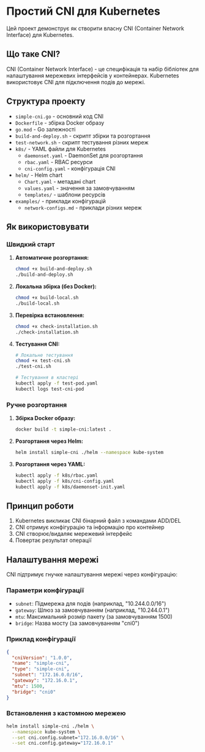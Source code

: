 # Простий CNI для Kubernetes

Цей проект демонструє як створити власну CNI (Container Network Interface) для Kubernetes.

## Що таке CNI?

CNI (Container Network Interface) - це специфікація та набір бібліотек для налаштування мережевих інтерфейсів у контейнерах. Kubernetes використовує CNI для підключення подів до мережі.

## Структура проекту

- `simple-cni.go` - основний код CNI
- `Dockerfile` - збірка Docker образу
- `go.mod` - Go залежності
- `build-and-deploy.sh` - скрипт збірки та розгортання
- `test-network.sh` - скрипт тестування різних мереж
- `k8s/` - YAML файли для Kubernetes
  - `daemonset.yaml` - DaemonSet для розгортання
  - `rbac.yaml` - RBAC ресурси
  - `cni-config.yaml` - конфігурація CNI
- `helm/` - Helm chart
  - `Chart.yaml` - метадані chart
  - `values.yaml` - значення за замовчуванням
  - `templates/` - шаблони ресурсів
- `examples/` - приклади конфігурацій
  - `network-configs.md` - приклади різних мереж

## Як використовувати

### Швидкий старт

1. **Автоматичне розгортання:**
   ```bash
   chmod +x build-and-deploy.sh
   ./build-and-deploy.sh
   ```

2. **Локальна збірка (без Docker):**
   ```bash
   chmod +x build-local.sh
   ./build-local.sh
   ```

3. **Перевірка встановлення:**
   ```bash
   chmod +x check-installation.sh
   ./check-installation.sh
   ```

4. **Тестування CNI:**
   ```bash
   # Локальне тестування
   chmod +x test-cni.sh
   ./test-cni.sh
   
   # Тестування в кластері
   kubectl apply -f test-pod.yaml
   kubectl logs test-cni-pod
   ```

### Ручне розгортання

1. **Збірка Docker образу:**
   ```bash
   docker build -t simple-cni:latest .
   ```

2. **Розгортання через Helm:**
   ```bash
   helm install simple-cni ./helm --namespace kube-system
   ```

3. **Розгортання через YAML:**
   ```bash
   kubectl apply -f k8s/rbac.yaml
   kubectl apply -f k8s/cni-config.yaml
   kubectl apply -f k8s/daemonset-init.yaml
   ```

## Принцип роботи

1. Kubernetes викликає CNI бінарний файл з командами ADD/DEL
2. CNI отримує конфігурацію та інформацію про контейнер
3. CNI створює/видаляє мережевий інтерфейс
4. Повертає результат операції

## Налаштування мережі

CNI підтримує гнучке налаштування мережі через конфігурацію:

### Параметри конфігурації

- `subnet`: Підмережа для подів (наприклад, "10.244.0.0/16")
- `gateway`: Шлюз за замовчуванням (наприклад, "10.244.0.1")
- `mtu`: Максимальний розмір пакету (за замовчуванням 1500)
- `bridge`: Назва мосту (за замовчуванням "cni0")

### Приклад конфігурації

```json
{
  "cniVersion": "1.0.0",
  "name": "simple-cni",
  "type": "simple-cni",
  "subnet": "172.16.0.0/16",
  "gateway": "172.16.0.1",
  "mtu": 1500,
  "bridge": "cni0"
}
```

### Встановлення з кастомною мережею

```bash
helm install simple-cni ./helm \
  --namespace kube-system \
  --set cni.config.subnet="172.16.0.0/16" \
  --set cni.config.gateway="172.16.0.1"
``` 